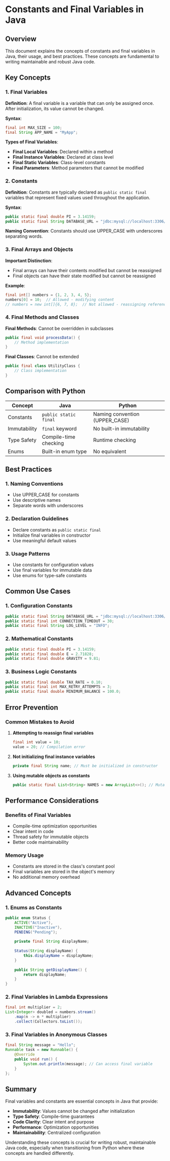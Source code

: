 # Constants and Final Variables in Java

## Overview

This document explains the concepts of constants and final variables in Java, their usage, and best practices. These concepts are fundamental to writing maintainable and robust Java code.

## Key Concepts

### 1. Final Variables

**Definition**: A final variable is a variable that can only be assigned once. After initialization, its value cannot be changed.

**Syntax**:
```java
final int MAX_SIZE = 100;
final String APP_NAME = "MyApp";
```

**Types of Final Variables**:
- **Final Local Variables**: Declared within a method
- **Final Instance Variables**: Declared at class level
- **Final Static Variables**: Class-level constants
- **Final Parameters**: Method parameters that cannot be modified

### 2. Constants

**Definition**: Constants are typically declared as `public static final` variables that represent fixed values used throughout the application.

**Syntax**:
```java
public static final double PI = 3.14159;
public static final String DATABASE_URL = "jdbc:mysql://localhost:3306/mydb";
```

**Naming Convention**: Constants should use UPPER_CASE with underscores separating words.

### 3. Final Arrays and Objects

**Important Distinction**: 
- Final arrays can have their contents modified but cannot be reassigned
- Final objects can have their state modified but cannot be reassigned

**Example**:
```java
final int[] numbers = {1, 2, 3, 4, 5};
numbers[0] = 10;  // Allowed - modifying content
// numbers = new int[]{6, 7, 8};  // Not allowed - reassigning reference
```

### 4. Final Methods and Classes

**Final Methods**: Cannot be overridden in subclasses
```java
public final void processData() {
    // Method implementation
}
```

**Final Classes**: Cannot be extended
```java
public final class UtilityClass {
    // Class implementation
}
```

## Comparison with Python

| Concept | Java | Python |
|---------|------|--------|
| Constants | `public static final` | Naming convention (UPPER_CASE) |
| Immutability | `final` keyword | No built-in immutability |
| Type Safety | Compile-time checking | Runtime checking |
| Enums | Built-in enum type | No equivalent |

## Best Practices

### 1. Naming Conventions
- Use UPPER_CASE for constants
- Use descriptive names
- Separate words with underscores

### 2. Declaration Guidelines
- Declare constants as `public static final`
- Initialize final variables in constructor
- Use meaningful default values

### 3. Usage Patterns
- Use constants for configuration values
- Use final variables for immutable data
- Use enums for type-safe constants

## Common Use Cases

### 1. Configuration Constants
```java
public static final String DATABASE_URL = "jdbc:mysql://localhost:3306/mydb";
public static final int CONNECTION_TIMEOUT = 30;
public static final String LOG_LEVEL = "INFO";
```

### 2. Mathematical Constants
```java
public static final double PI = 3.14159;
public static final double E = 2.71828;
public static final double GRAVITY = 9.81;
```

### 3. Business Logic Constants
```java
public static final double TAX_RATE = 0.10;
public static final int MAX_RETRY_ATTEMPTS = 3;
public static final double MINIMUM_BALANCE = 100.0;
```

## Error Prevention

### Common Mistakes to Avoid

1. **Attempting to reassign final variables**
   ```java
   final int value = 10;
   value = 20; // Compilation error
   ```

2. **Not initializing final instance variables**
   ```java
   private final String name; // Must be initialized in constructor
   ```

3. **Using mutable objects as constants**
   ```java
   public static final List<String> NAMES = new ArrayList<>(); // Mutable!
   ```

## Performance Considerations

### Benefits of Final Variables
- Compile-time optimization opportunities
- Clear intent in code
- Thread safety for immutable objects
- Better code maintainability

### Memory Usage
- Constants are stored in the class's constant pool
- Final variables are stored in the object's memory
- No additional memory overhead

## Advanced Concepts

### 1. Enums as Constants
```java
public enum Status {
    ACTIVE("Active"),
    INACTIVE("Inactive"),
    PENDING("Pending");
    
    private final String displayName;
    
    Status(String displayName) {
        this.displayName = displayName;
    }
    
    public String getDisplayName() {
        return displayName;
    }
}
```

### 2. Final Variables in Lambda Expressions
```java
final int multiplier = 2;
List<Integer> doubled = numbers.stream()
    .map(n -> n * multiplier)
    .collect(Collectors.toList());
```

### 3. Final Variables in Anonymous Classes
```java
final String message = "Hello";
Runnable task = new Runnable() {
    @Override
    public void run() {
        System.out.println(message); // Can access final variable
    }
};
```

## Summary

Final variables and constants are essential concepts in Java that provide:
- **Immutability**: Values cannot be changed after initialization
- **Type Safety**: Compile-time guarantees
- **Code Clarity**: Clear intent and purpose
- **Performance**: Optimization opportunities
- **Maintainability**: Centralized configuration

Understanding these concepts is crucial for writing robust, maintainable Java code, especially when transitioning from Python where these concepts are handled differently.
